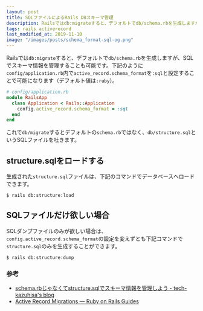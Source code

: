 ```yaml
---
layout: post
title: SQLファイルによるRails DBスキーマ管理
description: Railsではdb:migrateすると、デフォルトでdb/schema.rbを生成しますが、SQLでスキーマ情報を管理することも可能です。下記のようにconfig/application.rb内でactive_record.schema_formatを:sqlと設定することで可能になります（デフォルト値は:ruby）。
tags: rails activerecord
last_modified_at: 2019-11-10
image: "/images/posts/schema_format-sql-og.png"
---
```


Railsでは`db:migrate`すると、デフォルトで`db/schema.rb`を生成しますが、SQLでスキーマ情報を管理することも可能です。下記のように`config/application.rb`内で`active_record.schema_format`を`:sql`と設定することで可能になります（デフォルト値は`:ruby`）。

```rb
# config/application.rb
module RailsApp
  class Application < Rails::Application
    config.active_record.schema_format = :sql
  end
end
```

これで`db/migrate`するとデフォルトの`schema.rb`ではなく、`db/structure.sql`というSQLファイルを吐きます。

## structure.sqlをロードする

生成された`structure.sql`ファイルは、下記のコマンドでデータベースへロードできます。

```console
$ rails db:structure:load
```

## SQLファイルだけ欲しい場合

SQLダンプファイルのみが欲しい場合は、`config.active_record.schema_format`の設定を変えずとも下記コマンドで`structure.sql`のみを生成することができます。

```console
$ rails db:structure:dump
```

### 参考

* [schema.rbじゃなくてstructure.sqlでスキーマ情報を管理しよう - tech-kazuhisa's blog](http://tech-kazuhisa.hatenablog.com/entry/20130902/1378126825)
* [Active Record Migrations — Ruby on Rails Guides](http://edgeguides.rubyonrails.org/active_record_migrations.html#types-of-schema-dumps)

